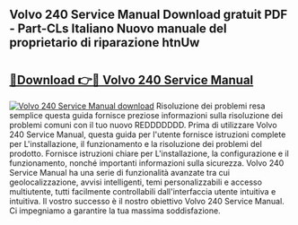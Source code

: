 ## Volvo 240 Service Manual Download gratuit PDF - Part-CLs Italiano Nuovo manuale del proprietario di riparazione htnUw

# <h2><a href="http://dfadfi.blite.top/?on=Volvo+240+Service+Manual">🔗Download 👉🔴 Volvo 240 Service Manual</a></h2>

[![Volvo 240 Service Manual download](https://i.imgur.com/lujVjoI.png)](http://dfadfi.blite.top/?on=Volvo+240+Service+Manual)
Risoluzione dei problemi resa semplice questa guida fornisce preziose informazioni sulla risoluzione dei problemi comuni con il tuo nuovo REDDDDDDD. Prima di utilizzare Volvo 240 Service Manual, questa guida per l'utente fornisce istruzioni complete per L'installazione, il funzionamento e la risoluzione dei problemi del prodotto. Fornisce istruzioni chiare per L'installazione, la configurazione e il funzionamento, nonché importanti informazioni sulla sicurezza. Volvo 240 Service Manual ha una serie di funzionalità avanzate tra cui geolocalizzazione, avvisi intelligenti, temi personalizzabili e accesso multiutente, tutti facilmente controllabili dall'interfaccia utente intuitiva e intuitiva. Il vostro successo è il nostro obiettivo Volvo 240 Service Manual. Ci impegniamo a garantire la tua massima soddisfazione.

